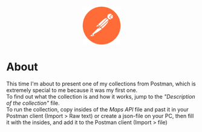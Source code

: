 <p align="center"> <a href="https://github.com/nikolaiqa"><img alt="Postman" title="Postman" width="100" height="100" src="./Sourses/Postman.svg"/></a> 
</p>

# About 
This time I'm about to present one of my collections from Postman, which is extremely special to me because it was my first one. <br> 
To find out what the collection is and how it works, jump to the *"Description of the collection"* file. <br>
To run the collection, copy insides of the *Maps API* file and past it in your Postman client (Import > Raw text) or create a json-file on your PC, then fill it with the insides, and add it to the Postman client (Import > file)